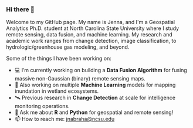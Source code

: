 ### Hi there 👋

Welcome to my GitHub page. My name is Jenna, and I'm a Geospatial Analytics Ph.D. student at North Carolina State University where I study remote sensing, data fusion, and machine learning. My research and academic work ranges from change detection, image classification, to hydrologic/greenhouse gas modeling, and beyond. 

Some of the things I have been working on:

- 💻 I’m currently working on building a **Data Fusion Algorithm** for fusing massive non-Gaussian (binary) remote sensing maps.
- 🌊 Also working on multiple **Machine Learning** models for mapping inundation in wetland ecosystems.
- 🛰 Previous research in **Change Detection** at scale for intelligence monitoring operations.
- 💬 Ask me about **R** and **Python** for geospatial and remote sensing!
- 📫 How to reach me: jnabraha@ncsu.edu


